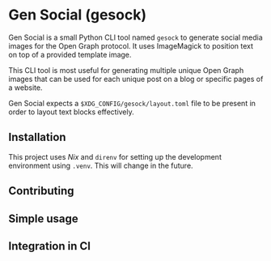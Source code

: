 # Gen Social (gesock)

Gen Social is a small Python CLI tool named `gesock` to generate social media
images for the Open Graph protocol. It uses ImageMagick to position text on top
of a provided template image.

This CLI tool is most useful for generating multiple unique Open Graph images
that can be used for each unique post on a blog or specific pages of a website.

Gen Social expects a `$XDG_CONFIG/gesock/layout.toml` file to be present in
order to layout text blocks effectively.

## Installation

This project uses *Nix* and `direnv` for setting up the development environment
using `.venv`. This will change in the future.

## Contributing

## Simple usage

## Integration in CI
